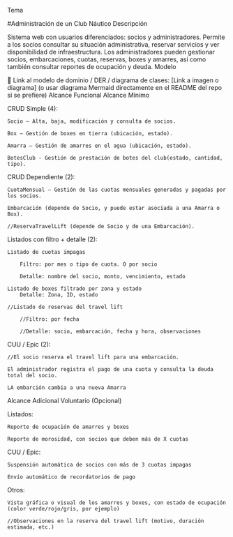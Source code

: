 Tema

#Administración de un Club Náutico
Descripción

Sistema web con usuarios diferenciados: socios y administradores.
Permite a los socios consultar su situación administrativa, reservar servicios y ver disponibilidad de infraestructura.
Los administradores pueden gestionar socios, embarcaciones, cuotas, reservas, boxes y amarres, así como también consultar reportes de ocupación y deuda.
Modelo

📌 Link al modelo de dominio / DER / diagrama de clases: [Link a imagen o diagrama]
(o usar diagrama Mermaid directamente en el README del repo si se prefiere)
Alcance Funcional
Alcance Mínimo

CRUD Simple (4):

    Socio – Alta, baja, modificación y consulta de socios.

    Box – Gestión de boxes en tierra (ubicación, estado).

    Amarra – Gestión de amarres en el agua (ubicación, estado).

    BotesClub - Gestión de prestación de botes del club(estado, cantidad, tipo).

CRUD Dependiente (2):

    CuotaMensual – Gestión de las cuotas mensuales generadas y pagadas por los socios.
    
    Embarcación (depende de Socio, y puede estar asociada a una Amarra o Box).

    //ReservaTravelLift (depende de Socio y de una Embarcación).

Listados con filtro + detalle (2):

    Listado de cuotas impagas

        Filtro: por mes o tipo de cuota. O por socio

        Detalle: nombre del socio, monto, vencimiento, estado

    Listado de boxes filtrado por zona y estado
        Detalle: Zona, ID, estado

    //Listado de reservas del travel lift

        //Filtro: por fecha

        //Detalle: socio, embarcación, fecha y hora, observaciones

CUU / Epic (2):

    //El socio reserva el travel lift para una embarcación.

    El administrador registra el pago de una cuota y consulta la deuda total del socio.

    LA embarción cambia a una nueva Amarra

    

Alcance Adicional Voluntario (Opcional)

Listados:

    Reporte de ocupación de amarres y boxes

    Reporte de morosidad, con socios que deben más de X cuotas

CUU / Epic:

    Suspensión automática de socios con más de 3 cuotas impagas

    Envío automático de recordatorios de pago

Otros:

    Vista gráfica o visual de los amarres y boxes, con estado de ocupación (color verde/rojo/gris, por ejemplo)

    //Observaciones en la reserva del travel lift (motivo, duración estimada, etc.)
